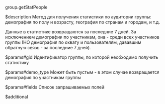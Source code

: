 group.getStatPeople

$description
Метод для получения статистики по аудитории группы: демография по полу и возрасту, география по странам и городам, и т.д.

Данные в статистике возвращаются за последние 7 дней. За исключением демографии по участникам, она - среди всех участников группы (НО демография по охвату и пользователям, дававшим обратную связь - за последние 7 дней).

$params#gid
Идентификатор группы, по которой необходимо получить статистику

$params#demo_type
Может быть пустым - в этом случае возвращается демография по участникам группы

$params#fields
Список запрашиваемых полей

$additional
